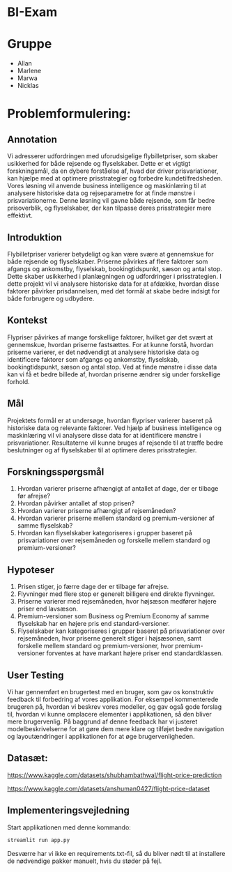 # BI-Exam

# Gruppe

- Allan
- Marlene
- Marwa
- Nicklas

# Problemformulering:

## Annotation
Vi adresserer udfordringen med uforudsigelige flybilletpriser, som skaber usikkerhed for både rejsende og flyselskaber. 
Dette er et vigtigt forskningsmål, da en dybere forståelse af, hvad der driver prisvariationer, kan hjælpe med at optimere prisstrategier og forbedre kundetilfredsheden. 
Vores løsning vil anvende business intelligence og maskinlæring til at analysere historiske data og rejseparametre for at finde mønstre i prisvariationerne.
Denne løsning vil gavne både rejsende, som får bedre prisoverblik, og flyselskaber, der kan tilpasse deres prisstrategier mere effektivt.

## Introduktion
Flybilletpriser varierer betydeligt og kan være svære at gennemskue for både rejsende og flyselskaber. 
Priserne påvirkes af flere faktorer som afgangs og ankomstby, flyselskab, bookingtidspunkt, sæson og antal stop. Dette skaber usikkerhed i planlægningen og udfordringer i prisstrategien. 
I dette projekt vil vi analysere historiske data for at afdække, hvordan disse faktorer påvirker prisdannelsen, med det formål at skabe bedre indsigt for både forbrugere og udbydere.

## Kontekst
Flypriser påvirkes af mange forskellige faktorer, hvilket gør det svært at gennemskue, hvordan priserne fastsættes. 
For at kunne forstå, hvordan priserne varierer, er det nødvendigt at analysere historiske data og identificere faktorer som afgangs og ankomstby, flyselskab, bookingtidspunkt, sæson og antal stop. 
Ved at finde mønstre i disse data kan vi få et bedre billede af, hvordan priserne ændrer sig under forskellige forhold.

## Mål
Projektets formål er at undersøge, hvordan flypriser varierer baseret på historiske data og relevante faktorer. 
Ved hjælp af business intelligence og maskinlæring vil vi analysere disse data for at identificere mønstre i prisvariationer. 
Resultaterne vil kunne bruges af rejsende til at træffe bedre beslutninger og af flyselskaber til at optimere deres prisstrategier.

## Forskningsspørgsmål

1. Hvordan varierer priserne afhængigt af antallet af dage, der er tilbage før afrejse?
2. Hvordan påvirker antallet af stop prisen?
3. Hvordan varierer priserne afhængigt af rejsemåneden?
4. Hvordan varierer priserne mellem standard og premium-versioner af samme flyselskab?
5. Hvordan kan flyselskaber kategoriseres i grupper baseret på prisvariationer over rejsemåneden og forskelle mellem standard og premium-versioner?

## Hypoteser
1. Prisen stiger, jo færre dage der er tilbage før afrejse.
2. Flyvninger med flere stop er generelt billigere end direkte flyvninger.
3. Priserne varierer med rejsemåneden, hvor højsæson medfører højere priser end lavsæson.
4. Premium-versioner som Business og Premium Economy af samme flyselskab har en højere pris end standard-versioner.
5. Flyselskaber kan kategoriseres i grupper baseret på prisvariationer over rejsemåneden, hvor priserne generelt stiger i højsæsonen, samt forskelle mellem standard og premium-versioner, hvor premium-versioner forventes at have markant højere priser end standardklassen.

## User Testing
Vi har gennemført en brugertest med en bruger, som gav os konstruktiv feedback til forbedring af vores applikation. For eksempel kommenterede brugeren på, hvordan vi beskrev vores modeller, og gav også gode forslag til, hvordan vi kunne omplacere elementer i applikationen, så den bliver mere brugervenlig.
På baggrund af denne feedback har vi justeret modelbeskrivelserne for at gøre dem mere klare og tilføjet bedre navigation og layoutændringer i applikationen for at øge brugervenligheden.
   
## Datasæt:

https://www.kaggle.com/datasets/shubhambathwal/flight-price-prediction

https://www.kaggle.com/datasets/anshuman0427/flight-price-dataset

## Implementeringsvejledning

Start applikationen med denne kommando:

```bash
streamlit run app.py
```
Desværre har vi ikke en requirements.txt-fil, så du bliver nødt til at installere de nødvendige pakker manuelt, hvis du støder på fejl.
